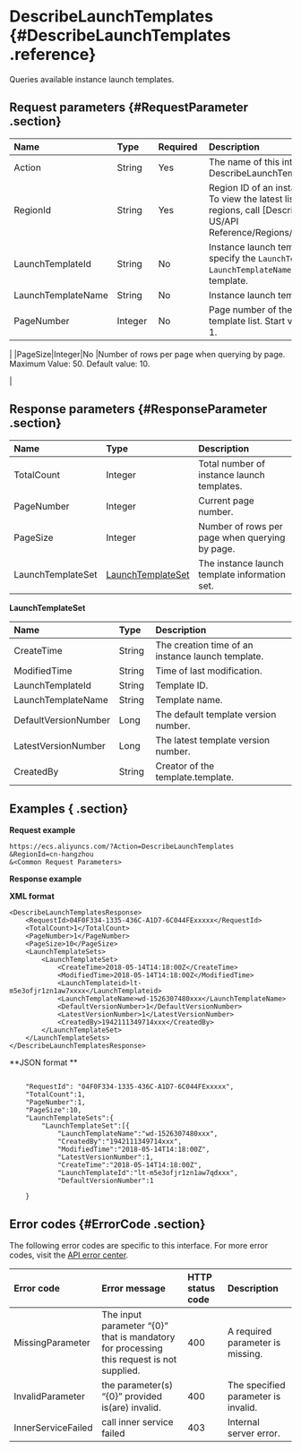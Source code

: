 # DescribeLaunchTemplates {#DescribeLaunchTemplates .reference}

Queries available instance launch templates.

## Request parameters {#RequestParameter .section}

|Name|Type|Required |Description |
|:---|:---|:--------|:-----------|
|Action |String |Yes |The name of this interface Value: DescribeLaunchTemplates.|
|RegionId|String |Yes|Region ID of an instance launch template. To view the latest list of Alibaba Cloud regions, call [DescribeRegions](intl.en-US/API Reference/Regions/DescribeRegions.md#).|
|LaunchTemplateId|String|No|Instance launch template ID. You must specify the `LaunchTemplateId`   or `LaunchTemplateName` to determine the template.|
|LaunchTemplateName|String |No |Instance launch template name.|
|PageNumber |Integer |No |Page number of the instance launch template list. Start value: 1.Default value: 1.

|
|PageSize|Integer|No |Number of rows per page when querying by page. Maximum Value: 50. Default value: 10.

|

## Response parameters {#ResponseParameter .section}

|Name |Type |Description |
|:----|:----|:-----------|
|TotalCount|Integer |Total number of instance launch templates.|
|PageNumber|Integer |Current page number. |
|PageSize |Integer  |Number of rows per page when querying by page.|
|LaunchTemplateSet|[LaunchTemplateSet](#LaunchTemplateSet)|The instance launch template information set.|

**LaunchTemplateSet** 

|Name |Type |Description |
|:----|:----|:-----------|
|CreateTime |String |The creation time of an instance launch template.|
|ModifiedTime|String |Time of last modification.|
|LaunchTemplateId|String |Template ID.|
|LaunchTemplateName|String |Template name.|
|DefaultVersionNumber|Long |The default template version number. |
|LatestVersionNumber|Long|The latest template version number.|
|CreatedBy|String |Creator of the template.template.|

## Examples { .section}

**Request example** 

```
https://ecs.aliyuncs.com/?Action=DescribeLaunchTemplates
&RegionId=cn-hangzhou
&<Common Request Parameters>
```

**Response example** 

**XML format**

```
<DescribeLaunchTemplatesResponse>
	<RequestId>04F0F334-1335-436C-A1D7-6C044FExxxxx</RequestId>
	<TotalCount>1</TotalCount>
	<PageNumber>1</PageNumber>
	<PageSize>10</PageSize>
	<LaunchTemplateSets>
		<LaunchTemplateSet>
			<CreateTime>2018-05-14T14:18:00Z</CreateTime>
			<ModifiedTime>2018-05-14T14:18:00Z</ModifiedTime>
			<LaunchTemplateid>lt-m5e3ofjr1zn1aw7xxxx</LaunchTemplateid>
			<LaunchTemplateName>wd-1526307480xxx</LaunchTemplateName>
			<DefaultVersionNumber>1</DefaultVersionNumber>
			<LatestVersionNumber>1</LatestVersionNumber>
			<CreatedBy>1942111349714xxx</CreatedBy>
		</LaunchTemplateSet>
	</LaunchTemplateSets>
</DescribeLaunchTemplatesResponse>
```

 **JSON format ** 

```

	"RequestId": "04F0F334-1335-436C-A1D7-6C044FExxxxx",
	"TotalCount":1,
	"PageNumber":1,
	"PageSize":10,
	"LaunchTemplateSets":{
		"LaunchTemplateSet":[{
			"LaunchTemplateName":"wd-1526307480xxx",
			"CreatedBy":"1942111349714xxx",
			"ModifiedTime":"2018-05-14T14:18:00Z",
			"LatestVersionNumber":1,
			"CreateTime":"2018-05-14T14:18:00Z",
			"LaunchTemplateId":"lt-m5e3ofjr1zn1aw7qdxxx",
			"DefaultVersionNumber":1
		
	}

```

## Error codes {#ErrorCode .section}

The following error codes are specific to this interface. For more error codes, visit the [API error center](https://error-center.alibabacloud.com/status/product/Ecs).

|Error code |Error message|HTTP status code |Description |
|:----------|:------------|:----------------|:-----------|
|MissingParameter |The input parameter “\{0\}” that is mandatory for processing this request is not supplied.|400 |A required parameter is missing.|
|InvalidParameter|the parameter\(s\) “\{0\}” provided is\(are\) invalid.|400 |The specified parameter is invalid.|
|InnerServiceFailed|call inner service failed|403 |Internal server error.|

